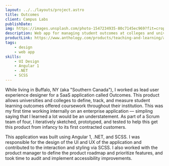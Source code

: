 ```yaml
---
layout: ../../layouts/project.astro
title: Outcomes
client: Campus Labs
publishDate:
img: https://images.unsplash.com/photo-1547234935-80c7145ec969?fit=crop&w=1400&h=700&q=75
description: Web app for managing student outcomes at colleges and universities.
productLink: https://www.anthology.com/products/teaching-and-learning/assessment-management
tags:
    - design
    - web app
skills:
    - UI Design
    - Angular 1
    - .NET
    - SCSS
---
```


While living in Buffalo, NY (aka "Southern Canada"), I worked as lead user experience designer for a SaaS application called Outcomes. This product allows universities and colleges to define, track, and measure student learning outcomes offered coursework throughout their institution. This was my first time working internally on an enterprise application — simpling saying that I learned a lot would be an understatement. As part of a Scrum team of four, I iteratively sketched, prototyped, and tested to help this get this product from infancy to its first contracted customers.

This application was built using Angular 1, .NET, and SCSS. I was responsible for the design of the UI and UX of the application and contributed to the interaction and styling via SCSS. I also worked with the product manager to define the product roadmap and prioritize features, and took time to audit and implement accessibility improvements.

